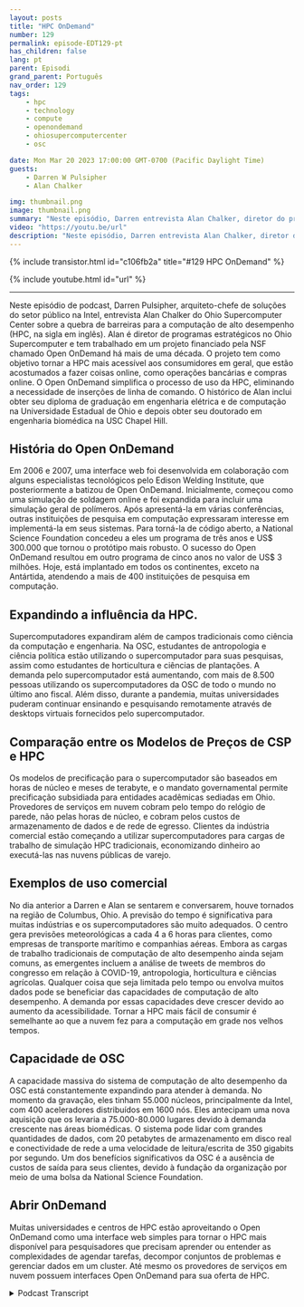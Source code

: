 ```yaml
---
layout: posts
title: "HPC OnDemand"
number: 129
permalink: episode-EDT129-pt
has_children: false
lang: pt
parent: Episodi
grand_parent: Português
nav_order: 129
tags:
    - hpc
    - technology
    - compute
    - openondemand
    - ohiosupercomputercenter
    - osc

date: Mon Mar 20 2023 17:00:00 GMT-0700 (Pacific Daylight Time)
guests:
    - Darren W Pulsipher
    - Alan Chalker

img: thumbnail.png
image: thumbnail.png
summary: "Neste episódio, Darren entrevista Alan Chalker, diretor do programa estratégico no Ohio Super Computer Center, sobre o Open OnDemand para clusters de HPC em todo o mundo."
video: "https://youtu.be/url"
description: "Neste episódio, Darren entrevista Alan Chalker, diretor do programa estratégico no Ohio Super Computer Center, sobre o Open OnDemand para clusters de HPC em todo o mundo."
---
```


<div>
{% include transistor.html id="c106fb2a" title="#129 HPC OnDemand" %}

{% include youtube.html id="url" %}
</div>

---

Neste episódio de podcast, Darren Pulsipher, arquiteto-chefe de soluções do setor público na Intel, entrevista Alan Chalker do Ohio Supercomputer Center sobre a quebra de barreiras para a computação de alto desempenho (HPC, na sigla em inglês). Alan é diretor de programas estratégicos no Ohio Supercomputer e tem trabalhado em um projeto financiado pela NSF chamado Open OnDemand há mais de uma década. O projeto tem como objetivo tornar a HPC mais acessível aos consumidores em geral, que estão acostumados a fazer coisas online, como operações bancárias e compras online. O Open OnDemand simplifica o processo de uso da HPC, eliminando a necessidade de inserções de linha de comando. O histórico de Alan inclui obter seu diploma de graduação em engenharia elétrica e de computação na Universidade Estadual de Ohio e depois obter seu doutorado em engenharia biomédica na USC Chapel Hill.

## História do Open OnDemand

Em 2006 e 2007, uma interface web foi desenvolvida em colaboração com alguns especialistas tecnológicos pelo Edison Welding Institute, que posteriormente a batizou de Open OnDemand. Inicialmente, começou como uma simulação de soldagem online e foi expandida para incluir uma simulação geral de polímeros. Após apresentá-la em várias conferências, outras instituições de pesquisa em computação expressaram interesse em implementá-la em seus sistemas. Para torná-la de código aberto, a National Science Foundation concedeu a eles um programa de três anos e US$ 300.000 que tornou o protótipo mais robusto. O sucesso do Open OnDemand resultou em outro programa de cinco anos no valor de US$ 3 milhões. Hoje, está implantado em todos os continentes, exceto na Antártida, atendendo a mais de 400 instituições de pesquisa em computação.

## Expandindo a influência da HPC.

Supercomputadores expandiram além de campos tradicionais como ciência da computação e engenharia. Na OSC, estudantes de antropologia e ciência política estão utilizando o supercomputador para suas pesquisas, assim como estudantes de horticultura e ciências de plantações. A demanda pelo supercomputador está aumentando, com mais de 8.500 pessoas utilizando os supercomputadores da OSC de todo o mundo no último ano fiscal. Além disso, durante a pandemia, muitas universidades puderam continuar ensinando e pesquisando remotamente através de desktops virtuais fornecidos pelo supercomputador.

## Comparação entre os Modelos de Preços de CSP e HPC

Os modelos de precificação para o supercomputador são baseados em horas de núcleo e meses de terabyte, e o mandato governamental permite precificação subsidiada para entidades acadêmicas sediadas em Ohio. Provedores de serviços em nuvem cobram pelo tempo do relógio de parede, não pelas horas de núcleo, e cobram pelos custos de armazenamento de dados e de rede de egresso. Clientes da indústria comercial estão começando a utilizar supercomputadores para cargas de trabalho de simulação HPC tradicionais, economizando dinheiro ao executá-las nas nuvens públicas de varejo.

## Exemplos de uso comercial

No dia anterior a Darren e Alan se sentarem e conversarem, houve tornados na região de Columbus, Ohio. A previsão do tempo é significativa para muitas indústrias e os supercomputadores são muito adequados. O centro gera previsões meteorológicas a cada 4 a 6 horas para clientes, como empresas de transporte marítimo e companhias aéreas. Embora as cargas de trabalho tradicionais de computação de alto desempenho ainda sejam comuns, as emergentes incluem a análise de tweets de membros do congresso em relação à COVID-19, antropologia, horticultura e ciências agrícolas. Qualquer coisa que seja limitada pelo tempo ou envolva muitos dados pode se beneficiar das capacidades de computação de alto desempenho. A demanda por essas capacidades deve crescer devido ao aumento da acessibilidade. Tornar a HPC mais fácil de consumir é semelhante ao que a nuvem fez para a computação em grade nos velhos tempos.

## Capacidade de OSC

A capacidade massiva do sistema de computação de alto desempenho da OSC está constantemente expandindo para atender à demanda. No momento da gravação, eles tinham 55.000 núcleos, principalmente da Intel, com 400 aceleradores distribuídos em 1600 nós. Eles antecipam uma nova aquisição que os levaria a 75.000-80.000 lugares devido à demanda crescente nas áreas biomédicas. O sistema pode lidar com grandes quantidades de dados, com 20 petabytes de armazenamento em disco real e conectividade de rede a uma velocidade de leitura/escrita de 350 gigabits por segundo. Um dos benefícios significativos da OSC é a ausência de custos de saída para seus clientes, devido à fundação da organização por meio de uma bolsa da National Science Foundation.

## Abrir OnDemand

Muitas universidades e centros de HPC estão aproveitando o Open OnDemand como uma interface web simples para tornar o HPC mais disponível para pesquisadores que precisam aprender ou entender as complexidades de agendar tarefas, decompor conjuntos de problemas e gerenciar dados em um cluster. Até mesmo os provedores de serviços em nuvem possuem interfaces Open OnDemand para sua oferta de HPC.



<details>
<summary> Podcast Transcript </summary>

<p></p>

</details>
